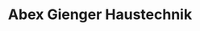 ---
title: "Abex Gienger Haustechnik"
url: /weilheim-in-oberbayern/abex-gienger-haustechnik/
shop: Großhandel
---